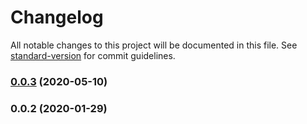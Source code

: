 # Changelog

All notable changes to this project will be documented in this file. See [standard-version](https://github.com/conventional-changelog/standard-version) for commit guidelines.

### [0.0.3](https://github.com/sqlwwx/docker-puppeteer/compare/v0.0.2...v0.0.3) (2020-05-10)

### 0.0.2 (2020-01-29)

